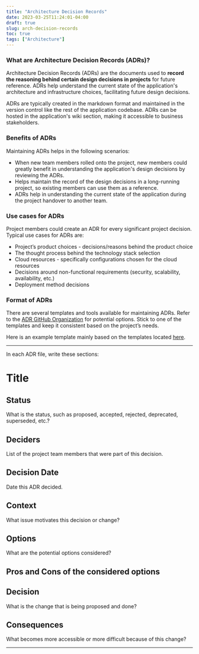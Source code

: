 ```yaml
---
title: "Architecture Decision Records"
date: 2023-03-25T11:24:01-04:00
draft: true
slug: arch-decision-records
toc: true
tags: ["Architecture"]
---
```


### What are Architecture Decision Records (ADRs)?

Architecture Decision Records (ADRs) are the documents used to  **record the reasoning behind certain design decisions in projects** for future reference. ADRs help understand the current state of the application's architecture and infrastructure choices, facilitating future design decisions.   

ADRs are typically created in the markdown format and maintained in the version control like the rest of the application codebase. ADRs can be hosted in the application's wiki section, making it accessible to business stakeholders.

### Benefits of ADRs

Maintaining ADRs helps in the following scenarios:

- When new team members rolled onto the project, new members could greatly benefit in understanding the application's design decisions by reviewing the ADRs.
- Helps maintain the record of the design decisions in a long-running project, so existing members can use them as a reference.
- ADRs help in understanding the current state of the application during the project handover to another team.

### Use cases for ADRs

Project members could create an ADR for every significant project decision. Typical use cases for ADRs are:

- Project’s product choices - decisions/reasons behind the product choice
- The thought process behind the technology stack selection
- Cloud resources - specifically configurations chosen for the cloud resources
- Decisions around non-functional requirements (security, scalability, availability, etc.)
- Deployment method decisions

### Format of ADRs

There are several templates and tools available for maintaining ADRs. Refer to the [ADR GitHub Organization](https://adr.github.io/ "ADR GitHub Organization") for potential options. Stick to one of the templates and keep it consistent based on the project’s needs. 

Here is an example template mainly based on the templates located [here](https://github.com/joelparkerhenderson/architecture-decision-record/tree/main/templates "ADR Templates").

---------------------------------------------------------------------------------------------
In each ADR file, write these sections:

# Title

## Status

What is the status, such as proposed, accepted, rejected, deprecated, superseded, etc.?

## Deciders

List of the project team members that were part of this decision.

## Decision Date

Date this ADR decided.

## Context

What issue motivates this decision or change?

## Options 

What are the potential options considered?

## Pros and Cons of the considered options

## Decision

What is the change that is being proposed and done?

## Consequences

What becomes more accessible or more difficult because of this change?

--------------------------------------------------------------------------------


